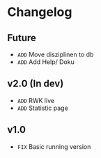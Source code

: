# Changelog

## Future
- `ADD` Move disziplinen to db
- `ADD` Add Help/ Doku

## v2.0 (In dev)
- `ADD` RWK live
- `ADD` Statistic page

## v1.0
- `FIX` Basic running version
